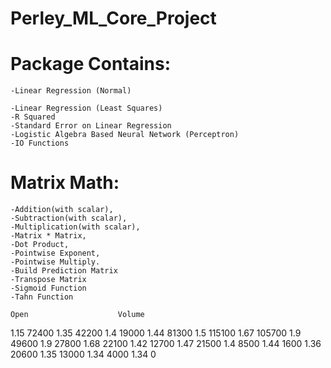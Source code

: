 # Perley_ML_Core_Project

# Package Contains:

    -Linear Regression (Normal)
    
    -Linear Regression (Least Squares)
    -R Squared
    -Standard Error on Linear Regression
    -Logistic Algebra Based Neural Network (Perceptron)
    -IO Functions
     
# Matrix Math: 
    -Addition(with scalar), 
    -Subtraction(with scalar), 
    -Multiplication(with scalar),
    -Matrix * Matrix,
    -Dot Product,
    -Pointwise Exponent,
    -Pointwise Multiply.
    -Build Prediction Matrix
    -Transpose Matrix
    -Sigmoid Function
    -Tahn Function
    
    Open                    Volume
1.15                    72400
1.35                    42200
1.4                 19000
1.44                    81300
1.5                 115100
1.67                    105700
1.9                 49600
1.9                 27800
1.68                    22100
1.42                    12700
1.47                    21500
1.4                 8500
1.44                    1600
1.36                    20600
1.35                    13000
1.34                    4000
1.34                    0

    